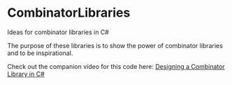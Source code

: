 # CombinatorLibraries
Ideas for combinator libraries in C#

The purpose of these libraries is to show the power of combinator libraries and to be inspirational.

Check out the companion video for this code here:
[Designing a Combinator Library in C#](https://www.youtube.com/watch?v=r9dw7hwVu_o)
